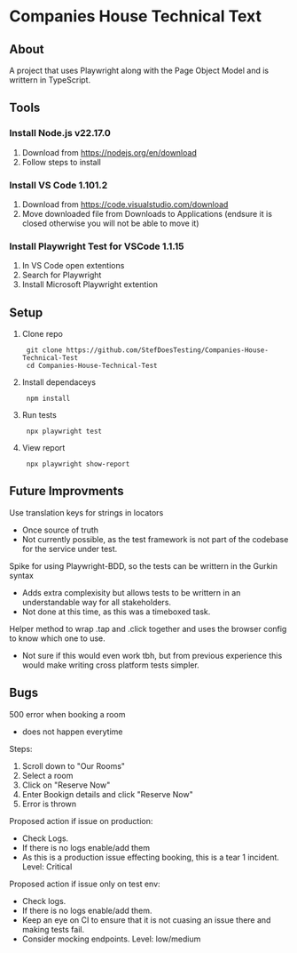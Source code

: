 
# Companies House Technical Text

## About

A project that uses Playwright along with the Page Object Model and is writtern in TypeScript.

## Tools

### Install Node.js v22.17.0
1. Download from https://nodejs.org/en/download
2. Follow steps to install

### Install VS Code 1.101.2
1. Download from https://code.visualstudio.com/download
2. Move downloaded file from Downloads to Applications (endsure it is closed otherwise you will not be able to move it)

### Install Playwright Test for VSCode 1.1.15
1. In VS Code open extentions
2. Search for Playwright
3. Install Microsoft Playwright extention

## Setup
1. Clone repo
        
        git clone https://github.com/StefDoesTesting/Companies-House-Technical-Test
        cd Companies-House-Technical-Test

2. Install dependaceys

        npm install

3. Run tests

        npx playwright test

4. View report

        npx playwright show-report


## Future Improvments

Use translation keys for strings in locators
- Once source of truth
- Not currently possible, as the test framework is not part of the codebase for the service under test.

Spike for using Playwright-BDD, so the tests can be writtern in the Gurkin syntax
- Adds extra complexisity but allows tests to be writtern in an understandable way for all stakeholders.
- Not done at this time, as this was a timeboxed task.

Helper method to wrap .tap and .click together and uses the browser config to know which one to use.
- Not sure if this would even work tbh, but from previous experience this would make writing cross platform tests simpler.

## Bugs

500 error when booking a room
- does not happen everytime

Steps:
1. Scroll down to "Our Rooms"
2. Select a room
3. Click on "Reserve Now"
4. Enter Bookign details and click "Reserve Now"
5. Error is thrown

Proposed action if issue on production:
- Check Logs.
- If there is no logs enable/add them
- As this is a production issue effecting booking, this is a tear 1 incident.
Level: Critical

Proposed action if issue only on test env:
- Check logs.
- If there is no logs enable/add them.
- Keep an eye on CI to ensure that it is not cuasing an issue there and making tests fail.
- Consider mocking endpoints.
Level: low/medium